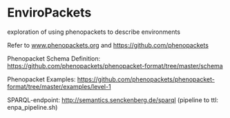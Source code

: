 # EnviroPackets
exploration of using phenopackets to describe environments

Refer to www.phenopackets.org and https://github.com/phenopackets

Phenopacket Schema Definition: https://github.com/phenopackets/phenopacket-format/tree/master/schema

Phenopacket Examples: https://github.com/phenopackets/phenopacket-format/tree/master/examples/level-1

SPARQL-endpoint: http://semantics.senckenberg.de/sparql
(pipeline to ttl: enpa_pipeline.sh)
